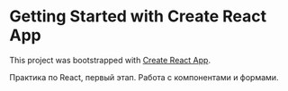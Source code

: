 # Getting Started with Create React App

This project was bootstrapped with [Create React App](https://github.com/facebook/create-react-app).

Практика по React, первый этап. Работа с компонентами и формами.
